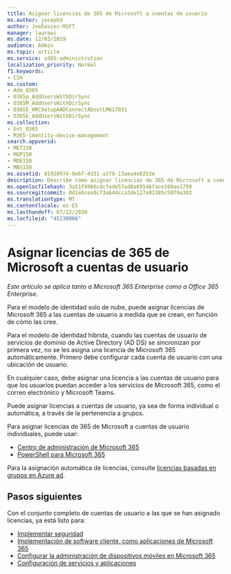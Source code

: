 ```yaml
---
title: Asignar licencias de 365 de Microsoft a cuentas de usuario
ms.author: josephd
author: JoeDavies-MSFT
manager: laurawi
ms.date: 12/03/2019
audience: Admin
ms.topic: article
ms.service: o365-administration
localization_priority: Normal
f1.keywords:
- CSH
ms.custom:
- Adm_O365
- O365p_AddUsersWithDirSync
- O365M_AddUsersWithDirSync
- O365E_HRCSetupAADConnectAboutLM617031
- O365E_AddUsersWithDirSync
ms.collection:
- Ent_O365
- M365-identity-device-management
search.appverid:
- MET150
- MOP150
- MOE150
- MBS150
ms.assetid: 01920974-9e6f-4331-a370-13aea4e82b3e
description: Describe cómo asignar licencias de 365 de Microsoft a cuentas de usuario, ya sea de forma individual o en función de la pertenencia a grupos.
ms.openlocfilehash: 3a51f4966cdcfede57ad8a69546face160ae1750
ms.sourcegitcommit: 0d1ebcea8c73a644cca3de127a93385c58f9a302
ms.translationtype: MT
ms.contentlocale: es-ES
ms.lasthandoff: 07/22/2020
ms.locfileid: "45230006"
---
```

# <a name="assign-microsoft-365-licenses-to-user-accounts"></a>Asignar licencias de 365 de Microsoft a cuentas de usuario

*Este artículo se aplica tanto a Microsoft 365 Enterprise como a Office 365 Enterprise.*

Para el modelo de identidad solo de nube, puede asignar licencias de Microsoft 365 a las cuentas de usuario a medida que se crean, en función de cómo las cree.

Para el modelo de identidad híbrida, cuando las cuentas de usuario de servicios de dominio de Active Directory (AD DS) se sincronizan por primera vez, no se les asigna una licencia de Microsoft 365 automáticamente. Primero debe configurar cada cuenta de usuario con una ubicación de usuario.

En cualquier caso, debe asignar una licencia a las cuentas de usuario para que los usuarios puedan acceder a los servicios de Microsoft 365, como el correo electrónico y Microsoft Teams.

Puede asignar licencias a cuentas de usuario, ya sea de forma individual o automática, a través de la pertenencia a grupos.

Para asignar licencias de 365 de Microsoft a cuentas de usuario individuales, puede usar:

- [Centro de administración de Microsoft 365](https://docs.microsoft.com/microsoft-365/admin/manage/assign-licenses-to-users)
- [PowerShell para Microsoft 365](https://docs.microsoft.com/office365/enterprise/powershell/assign-licenses-to-user-accounts-with-office-365-powershell)

Para la asignación automática de licencias, consulte [licencias basadas en grupos en Azure ad](https://docs.microsoft.com/azure/active-directory/fundamentals/active-directory-licensing-whatis-azure-portal).

## <a name="next-steps"></a>Pasos siguientes

Con el conjunto completo de cuentas de usuario a las que se han asignado licencias, ya está listo para:

- [Implementar seguridad](https://docs.microsoft.com/microsoft-365/security/office-365-security/security-roadmap)
- [Implementación de software cliente, como aplicaciones de Microsoft 365](https://docs.microsoft.com/DeployOffice/deployment-guide-microsoft-365-apps)
- [Configurar la administración de dispositivos móviles en Microsoft 365](https://support.office.com/article/set-up-mobile-device-management-mdm-in-office-365-dd892318-bc44-4eb1-af00-9db5430be3cd)
- [Configuración de servicios y aplicaciones](configure-services-and-applications.md)
